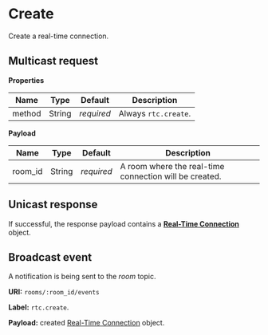 # Create

Create a real-time connection.



## Multicast request

**Properties**

Name             | Type   | Default    | Description
---------------- | ------ | ---------- | ------------------
method           | String | _required_ | Always `rtc.create`.

**Payload**

Name              | Type   | Default    | Description
----------------- | ------ | ---------- | ------------------
room_id           | String | _required_ | A room where the real-time connection will be created.


## Unicast response

If successful, the response payload contains a [**Real-Time Connection**](../rtc.md#properties) object.

## Broadcast event

A notification is being sent to the _room_ topic.

**URI:** `rooms/:room_id/events`

**Label:** `rtc.create`.

**Payload:** created [Real-Time Connection](../rtc.md#properties) object.
